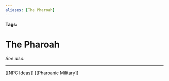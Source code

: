 ```yaml
---
aliases: [The Pharoah]
---
```


**Tags:** 
# The Pharoah
*See also:* 
___
[[NPC Ideas]]
[[Pharoanic Military]]